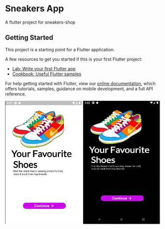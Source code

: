 # Sneakers App

A flutter project for sneakers-shop

## Getting Started

This project is a starting point for a Flutter application.

A few resources to get you started if this is your first Flutter project:

- [Lab: Write your first Flutter app](https://flutter.dev/docs/get-started/codelab)
- [Cookbook: Useful Flutter samples](https://flutter.dev/docs/cookbook)

For help getting started with Flutter, view our
[online documentation](https://flutter.dev/docs), which offers tutorials,
samples, guidance on mobile development, and a full API reference.

<div align="left">
 <img src="https://github.com/PrabeshPP/Sneakers-Shop/blob/master/sneakers/sc1.jpg" width="250" height="400">  <img src="https://github.com/PrabeshPP/Sneakers-Shop/blob/master/sneakers/sc2.jpg" width="250" height="400">


  
</div>






